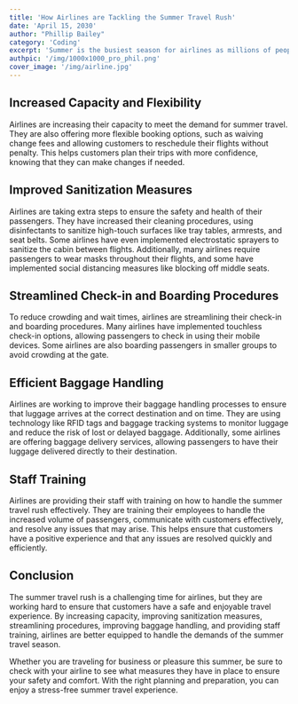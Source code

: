 ```yaml
---
title: 'How Airlines are Tackling the Summer Travel Rush'
date: 'April 15, 2030'
author: "Phillip Bailey"
category: 'Coding'
excerpt: 'Summer is the busiest season for airlines as millions of people take to the skies for vacations, family reunions, and other leisure activities. However, the COVID-19 pandemic has created new challenges for airlines, making it more important than ever for them to have effective strategies in place to handle the summer travel rush.'
authpic: '/img/1000x1000_pro_phil.png'
cover_image: '/img/airline.jpg'
---
```


## Increased Capacity and Flexibility

Airlines are increasing their capacity to meet the demand for summer travel. They are also offering more flexible booking options, such as waiving change fees and allowing customers to reschedule their flights without penalty. This helps customers plan their trips with more confidence, knowing that they can make changes if needed.

## Improved Sanitization Measures

Airlines are taking extra steps to ensure the safety and health of their passengers. They have increased their cleaning procedures, using disinfectants to sanitize high-touch surfaces like tray tables, armrests, and seat belts. Some airlines have even implemented electrostatic sprayers to sanitize the cabin between flights. Additionally, many airlines require passengers to wear masks throughout their flights, and some have implemented social distancing measures like blocking off middle seats.

## Streamlined Check-in and Boarding Procedures

To reduce crowding and wait times, airlines are streamlining their check-in and boarding procedures. Many airlines have implemented touchless check-in options, allowing passengers to check in using their mobile devices. Some airlines are also boarding passengers in smaller groups to avoid crowding at the gate.

## Efficient Baggage Handling

Airlines are working to improve their baggage handling processes to ensure that luggage arrives at the correct destination and on time. They are using technology like RFID tags and baggage tracking systems to monitor luggage and reduce the risk of lost or delayed baggage. Additionally, some airlines are offering baggage delivery services, allowing passengers to have their luggage delivered directly to their destination.

## Staff Training

Airlines are providing their staff with training on how to handle the summer travel rush effectively. They are training their employees to handle the increased volume of passengers, communicate with customers effectively, and resolve any issues that may arise. This helps ensure that customers have a positive experience and that any issues are resolved quickly and efficiently.

## Conclusion

The summer travel rush is a challenging time for airlines, but they are working hard to ensure that customers have a safe and enjoyable travel experience. By increasing capacity, improving sanitization measures, streamlining procedures, improving baggage handling, and providing staff training, airlines are better equipped to handle the demands of the summer travel season.

Whether you are traveling for business or pleasure this summer, be sure to check with your airline to see what measures they have in place to ensure your safety and comfort. With the right planning and preparation, you can enjoy a stress-free summer travel experience.